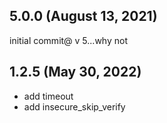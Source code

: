 ## 5.0.0 (August 13, 2021)
initial commit@ v 5...why not
## 1.2.5 (May 30, 2022)
* add timeout
* add insecure_skip_verify